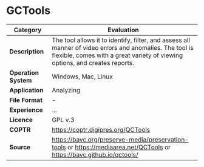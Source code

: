 # GCTools

| Category | Evaluation |
| --- | --- |
| **Description** | The tool allows it to identify, filter, and assess all manner of video errors and anomalies. The tool is flexible, comes with a great variety of viewing options, and creates reports. |
| **Operation System** | Windows, Mac, Linux |
| **Application** | Analyzing |
| **File Format** | - |
| **Experience** | ... |
| **Licence** | GPL v.3 |
| **COPTR** | https://coptr.digipres.org/QCTools |
| **Source** | https://bavc.org/preserve-media/preservation-tools or https://mediaarea.net/QCTools or https://bavc.github.io/qctools/ |
